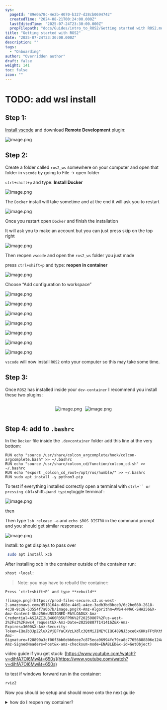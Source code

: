 ```yaml
---
sys:
  pageId: "89e0a78c-4e2b-4070-b327-d28cb0694742"
  createdTime: "2024-08-21T00:24:00.000Z"
  lastEditedTime: "2025-07-24T23:30:00.000Z"
  propFilepath: "docs/Guides/intro_to_ROS2/Getting started with ROS2.md"
title: "Getting started with ROS2"
date: "2025-07-24T23:30:00.000Z"
description: ""
tags:
  - "Onboarding"
author: "Overridden author"
draft: false
weight: 141
toc: false
icon: ""
---
```


# TODO: add wsl install

## Step 1:

[Install vscode](https://code.visualstudio.com/download) and download **Remote Development** plugin:

![image.png](https://prod-files-secure.s3.us-west-2.amazonaws.com/d518164a-d88e-44d1-a4ee-3adb3bd8bce0/efb52993-1881-4a40-b95e-6f020334f022/image.png?X-Amz-Algorithm=AWS4-HMAC-SHA256&X-Amz-Content-Sha256=UNSIGNED-PAYLOAD&X-Amz-Credential=ASIAZI2LB46634D2EV34%2F20250807%2Fus-west-2%2Fs3%2Faws4_request&X-Amz-Date=20250807T141413Z&X-Amz-Expires=3600&X-Amz-Security-Token=IQoJb3JpZ2luX2VjEFYaCXVzLXdlc3QtMiJGMEQCICtOR36AefL50l3tEFZoIby50xMbf0fsIm4e1LQcA6YfAiBY%2FEbgUUdXSzH2UPO9XE9aJza%2BI50KJeMIWAmgNkFxRiqIBAiP%2F%2F%2F%2F%2F%2F%2F%2F%2F%2F8BEAAaDDYzNzQyMzE4MzgwNSIMjCbbvo5k55nxwwAdKtwDDmGeoV8iYoYDee2kdrmHkQCMkq4lc5xbZTD603GET6cpfg8BP8rse9E1N338nH%2B%2FysHEcuHRG3zYflekRz9uq%2BH7J4Md5nrpzbnL6dZ79PMUF7dVXEdkq4IlqQW9U4BrDS3%2Bk4nIesKSx04GKIKki8z5mbIxqkdUTH2e9F%2Bo4LrPleCBUbXzQvGqcRpR9%2BmRVIyReM%2B1tfZPx3czH84iSRmv%2F6PkiIRTCuJ7ZNKwqfVpxXAkRw1r2LFDXTPH2egmlO%2FhWdqTI4oO2dkoEHECyiaPVeb1QBmBSycdvRi2JTrLZTmAZO7nuYAwMlwkVNXhmbMmX8DfO53pcVs9yTa4VesU7wiJ5mJ3jh4S0pDPwyXg%2FlwAEzebKJk3rQeFBeoDOVe4RV7TfUxHEE2ZIM1BbBuNAX1LHrnwy2Sg0QRqaUtj81OwtPUNg1PkiU6aLyQ5YwkWYlHSdM%2FT4GzHwR0O9im0LfHFqwN5IrpAQu23bYJlcQV782wDO9bw9m1WDCxTNV8JlBpw9t1IcWqz%2BCEBB3iZWAGHax33k700XtXsvP2BMl4vV7XH%2BvX6pYYmCrOWCkjnzKkh0AWXuMmd55B4Fw%2Fa5Zwzpl916X2bLQvZLbT8obDYd66jXpbpq0UwhNXSxAY6pgHYXPIitO1SlE656B%2FUUJOfWCbdAeZ9IKU5ogdTHW08h4WxbkY9okKi3aah%2BxScvMyteTVLFyfJGsQzBd7RtOCE48a8Sp9nbs7Hh0ahve3D3KvWIXJ8%2BL0GdchsO5nI6sk%2BqY1tNuGy6fa4ugmBD2Mq3ArFVUZ5HSvwg2230A1EIjkIM%2FCIrEgKY1SL8eJEzzpID4rSxLfgVdsaoc1SJ0ssMYu2t5rS&X-Amz-Signature=146c350b310cfdf3721654a720a76421d51d33eb562727eb7f05666a82c66db8&X-Amz-SignedHeaders=host&x-amz-checksum-mode=ENABLED&x-id=GetObject)

## Step 2:

Create a folder called `ros2_ws` somewhere on your computer and open that folder in `vscode` by going to File → open folder 

`ctrl+shift+p` and type: **Install Docker**

![image.png](https://prod-files-secure.s3.us-west-2.amazonaws.com/d518164a-d88e-44d1-a4ee-3adb3bd8bce0/2269dc0e-1cd5-47ff-bceb-c04ad9b2eab0/image.png?X-Amz-Algorithm=AWS4-HMAC-SHA256&X-Amz-Content-Sha256=UNSIGNED-PAYLOAD&X-Amz-Credential=ASIAZI2LB46634D2EV34%2F20250807%2Fus-west-2%2Fs3%2Faws4_request&X-Amz-Date=20250807T141413Z&X-Amz-Expires=3600&X-Amz-Security-Token=IQoJb3JpZ2luX2VjEFYaCXVzLXdlc3QtMiJGMEQCICtOR36AefL50l3tEFZoIby50xMbf0fsIm4e1LQcA6YfAiBY%2FEbgUUdXSzH2UPO9XE9aJza%2BI50KJeMIWAmgNkFxRiqIBAiP%2F%2F%2F%2F%2F%2F%2F%2F%2F%2F8BEAAaDDYzNzQyMzE4MzgwNSIMjCbbvo5k55nxwwAdKtwDDmGeoV8iYoYDee2kdrmHkQCMkq4lc5xbZTD603GET6cpfg8BP8rse9E1N338nH%2B%2FysHEcuHRG3zYflekRz9uq%2BH7J4Md5nrpzbnL6dZ79PMUF7dVXEdkq4IlqQW9U4BrDS3%2Bk4nIesKSx04GKIKki8z5mbIxqkdUTH2e9F%2Bo4LrPleCBUbXzQvGqcRpR9%2BmRVIyReM%2B1tfZPx3czH84iSRmv%2F6PkiIRTCuJ7ZNKwqfVpxXAkRw1r2LFDXTPH2egmlO%2FhWdqTI4oO2dkoEHECyiaPVeb1QBmBSycdvRi2JTrLZTmAZO7nuYAwMlwkVNXhmbMmX8DfO53pcVs9yTa4VesU7wiJ5mJ3jh4S0pDPwyXg%2FlwAEzebKJk3rQeFBeoDOVe4RV7TfUxHEE2ZIM1BbBuNAX1LHrnwy2Sg0QRqaUtj81OwtPUNg1PkiU6aLyQ5YwkWYlHSdM%2FT4GzHwR0O9im0LfHFqwN5IrpAQu23bYJlcQV782wDO9bw9m1WDCxTNV8JlBpw9t1IcWqz%2BCEBB3iZWAGHax33k700XtXsvP2BMl4vV7XH%2BvX6pYYmCrOWCkjnzKkh0AWXuMmd55B4Fw%2Fa5Zwzpl916X2bLQvZLbT8obDYd66jXpbpq0UwhNXSxAY6pgHYXPIitO1SlE656B%2FUUJOfWCbdAeZ9IKU5ogdTHW08h4WxbkY9okKi3aah%2BxScvMyteTVLFyfJGsQzBd7RtOCE48a8Sp9nbs7Hh0ahve3D3KvWIXJ8%2BL0GdchsO5nI6sk%2BqY1tNuGy6fa4ugmBD2Mq3ArFVUZ5HSvwg2230A1EIjkIM%2FCIrEgKY1SL8eJEzzpID4rSxLfgVdsaoc1SJ0ssMYu2t5rS&X-Amz-Signature=97712d2fded7df9ac0194d9a5731fd7e238a68fa5877cb5b2b2054ff40655193&X-Amz-SignedHeaders=host&x-amz-checksum-mode=ENABLED&x-id=GetObject)

The `Docker` install will take sometime and at the end it will ask you to restart

![image.png](https://prod-files-secure.s3.us-west-2.amazonaws.com/d518164a-d88e-44d1-a4ee-3adb3bd8bce0/ed233f78-be33-4b1f-b89c-9c346c0e961e/image.png?X-Amz-Algorithm=AWS4-HMAC-SHA256&X-Amz-Content-Sha256=UNSIGNED-PAYLOAD&X-Amz-Credential=ASIAZI2LB46634D2EV34%2F20250807%2Fus-west-2%2Fs3%2Faws4_request&X-Amz-Date=20250807T141413Z&X-Amz-Expires=3600&X-Amz-Security-Token=IQoJb3JpZ2luX2VjEFYaCXVzLXdlc3QtMiJGMEQCICtOR36AefL50l3tEFZoIby50xMbf0fsIm4e1LQcA6YfAiBY%2FEbgUUdXSzH2UPO9XE9aJza%2BI50KJeMIWAmgNkFxRiqIBAiP%2F%2F%2F%2F%2F%2F%2F%2F%2F%2F8BEAAaDDYzNzQyMzE4MzgwNSIMjCbbvo5k55nxwwAdKtwDDmGeoV8iYoYDee2kdrmHkQCMkq4lc5xbZTD603GET6cpfg8BP8rse9E1N338nH%2B%2FysHEcuHRG3zYflekRz9uq%2BH7J4Md5nrpzbnL6dZ79PMUF7dVXEdkq4IlqQW9U4BrDS3%2Bk4nIesKSx04GKIKki8z5mbIxqkdUTH2e9F%2Bo4LrPleCBUbXzQvGqcRpR9%2BmRVIyReM%2B1tfZPx3czH84iSRmv%2F6PkiIRTCuJ7ZNKwqfVpxXAkRw1r2LFDXTPH2egmlO%2FhWdqTI4oO2dkoEHECyiaPVeb1QBmBSycdvRi2JTrLZTmAZO7nuYAwMlwkVNXhmbMmX8DfO53pcVs9yTa4VesU7wiJ5mJ3jh4S0pDPwyXg%2FlwAEzebKJk3rQeFBeoDOVe4RV7TfUxHEE2ZIM1BbBuNAX1LHrnwy2Sg0QRqaUtj81OwtPUNg1PkiU6aLyQ5YwkWYlHSdM%2FT4GzHwR0O9im0LfHFqwN5IrpAQu23bYJlcQV782wDO9bw9m1WDCxTNV8JlBpw9t1IcWqz%2BCEBB3iZWAGHax33k700XtXsvP2BMl4vV7XH%2BvX6pYYmCrOWCkjnzKkh0AWXuMmd55B4Fw%2Fa5Zwzpl916X2bLQvZLbT8obDYd66jXpbpq0UwhNXSxAY6pgHYXPIitO1SlE656B%2FUUJOfWCbdAeZ9IKU5ogdTHW08h4WxbkY9okKi3aah%2BxScvMyteTVLFyfJGsQzBd7RtOCE48a8Sp9nbs7Hh0ahve3D3KvWIXJ8%2BL0GdchsO5nI6sk%2BqY1tNuGy6fa4ugmBD2Mq3ArFVUZ5HSvwg2230A1EIjkIM%2FCIrEgKY1SL8eJEzzpID4rSxLfgVdsaoc1SJ0ssMYu2t5rS&X-Amz-Signature=454a2ad832c918fdd6c71038a6a36d577fbe06f4d88635d06d9c67e804a5c0b4&X-Amz-SignedHeaders=host&x-amz-checksum-mode=ENABLED&x-id=GetObject)

Once you restart open `Docker` and finish the installation

It will ask you to make an account but you can just press skip on the top right

![image.png](https://prod-files-secure.s3.us-west-2.amazonaws.com/d518164a-d88e-44d1-a4ee-3adb3bd8bce0/21010ad9-1659-4fd9-9f59-9932a09b2a3d/image.png?X-Amz-Algorithm=AWS4-HMAC-SHA256&X-Amz-Content-Sha256=UNSIGNED-PAYLOAD&X-Amz-Credential=ASIAZI2LB46634D2EV34%2F20250807%2Fus-west-2%2Fs3%2Faws4_request&X-Amz-Date=20250807T141413Z&X-Amz-Expires=3600&X-Amz-Security-Token=IQoJb3JpZ2luX2VjEFYaCXVzLXdlc3QtMiJGMEQCICtOR36AefL50l3tEFZoIby50xMbf0fsIm4e1LQcA6YfAiBY%2FEbgUUdXSzH2UPO9XE9aJza%2BI50KJeMIWAmgNkFxRiqIBAiP%2F%2F%2F%2F%2F%2F%2F%2F%2F%2F8BEAAaDDYzNzQyMzE4MzgwNSIMjCbbvo5k55nxwwAdKtwDDmGeoV8iYoYDee2kdrmHkQCMkq4lc5xbZTD603GET6cpfg8BP8rse9E1N338nH%2B%2FysHEcuHRG3zYflekRz9uq%2BH7J4Md5nrpzbnL6dZ79PMUF7dVXEdkq4IlqQW9U4BrDS3%2Bk4nIesKSx04GKIKki8z5mbIxqkdUTH2e9F%2Bo4LrPleCBUbXzQvGqcRpR9%2BmRVIyReM%2B1tfZPx3czH84iSRmv%2F6PkiIRTCuJ7ZNKwqfVpxXAkRw1r2LFDXTPH2egmlO%2FhWdqTI4oO2dkoEHECyiaPVeb1QBmBSycdvRi2JTrLZTmAZO7nuYAwMlwkVNXhmbMmX8DfO53pcVs9yTa4VesU7wiJ5mJ3jh4S0pDPwyXg%2FlwAEzebKJk3rQeFBeoDOVe4RV7TfUxHEE2ZIM1BbBuNAX1LHrnwy2Sg0QRqaUtj81OwtPUNg1PkiU6aLyQ5YwkWYlHSdM%2FT4GzHwR0O9im0LfHFqwN5IrpAQu23bYJlcQV782wDO9bw9m1WDCxTNV8JlBpw9t1IcWqz%2BCEBB3iZWAGHax33k700XtXsvP2BMl4vV7XH%2BvX6pYYmCrOWCkjnzKkh0AWXuMmd55B4Fw%2Fa5Zwzpl916X2bLQvZLbT8obDYd66jXpbpq0UwhNXSxAY6pgHYXPIitO1SlE656B%2FUUJOfWCbdAeZ9IKU5ogdTHW08h4WxbkY9okKi3aah%2BxScvMyteTVLFyfJGsQzBd7RtOCE48a8Sp9nbs7Hh0ahve3D3KvWIXJ8%2BL0GdchsO5nI6sk%2BqY1tNuGy6fa4ugmBD2Mq3ArFVUZ5HSvwg2230A1EIjkIM%2FCIrEgKY1SL8eJEzzpID4rSxLfgVdsaoc1SJ0ssMYu2t5rS&X-Amz-Signature=137ff96cbee9bc82db9a6f06503dedc6297f4b6e0a3bad1ce46be56eeef8f4c8&X-Amz-SignedHeaders=host&x-amz-checksum-mode=ENABLED&x-id=GetObject)

Then reopen `vscode` and open the `ros2_ws` folder you just made

press `ctrl+shift+p` and type: **reopen in container**

![image.png](https://prod-files-secure.s3.us-west-2.amazonaws.com/d518164a-d88e-44d1-a4ee-3adb3bd8bce0/4e93b8c2-41ad-488c-8095-c74205196118/image.png?X-Amz-Algorithm=AWS4-HMAC-SHA256&X-Amz-Content-Sha256=UNSIGNED-PAYLOAD&X-Amz-Credential=ASIAZI2LB46634D2EV34%2F20250807%2Fus-west-2%2Fs3%2Faws4_request&X-Amz-Date=20250807T141413Z&X-Amz-Expires=3600&X-Amz-Security-Token=IQoJb3JpZ2luX2VjEFYaCXVzLXdlc3QtMiJGMEQCICtOR36AefL50l3tEFZoIby50xMbf0fsIm4e1LQcA6YfAiBY%2FEbgUUdXSzH2UPO9XE9aJza%2BI50KJeMIWAmgNkFxRiqIBAiP%2F%2F%2F%2F%2F%2F%2F%2F%2F%2F8BEAAaDDYzNzQyMzE4MzgwNSIMjCbbvo5k55nxwwAdKtwDDmGeoV8iYoYDee2kdrmHkQCMkq4lc5xbZTD603GET6cpfg8BP8rse9E1N338nH%2B%2FysHEcuHRG3zYflekRz9uq%2BH7J4Md5nrpzbnL6dZ79PMUF7dVXEdkq4IlqQW9U4BrDS3%2Bk4nIesKSx04GKIKki8z5mbIxqkdUTH2e9F%2Bo4LrPleCBUbXzQvGqcRpR9%2BmRVIyReM%2B1tfZPx3czH84iSRmv%2F6PkiIRTCuJ7ZNKwqfVpxXAkRw1r2LFDXTPH2egmlO%2FhWdqTI4oO2dkoEHECyiaPVeb1QBmBSycdvRi2JTrLZTmAZO7nuYAwMlwkVNXhmbMmX8DfO53pcVs9yTa4VesU7wiJ5mJ3jh4S0pDPwyXg%2FlwAEzebKJk3rQeFBeoDOVe4RV7TfUxHEE2ZIM1BbBuNAX1LHrnwy2Sg0QRqaUtj81OwtPUNg1PkiU6aLyQ5YwkWYlHSdM%2FT4GzHwR0O9im0LfHFqwN5IrpAQu23bYJlcQV782wDO9bw9m1WDCxTNV8JlBpw9t1IcWqz%2BCEBB3iZWAGHax33k700XtXsvP2BMl4vV7XH%2BvX6pYYmCrOWCkjnzKkh0AWXuMmd55B4Fw%2Fa5Zwzpl916X2bLQvZLbT8obDYd66jXpbpq0UwhNXSxAY6pgHYXPIitO1SlE656B%2FUUJOfWCbdAeZ9IKU5ogdTHW08h4WxbkY9okKi3aah%2BxScvMyteTVLFyfJGsQzBd7RtOCE48a8Sp9nbs7Hh0ahve3D3KvWIXJ8%2BL0GdchsO5nI6sk%2BqY1tNuGy6fa4ugmBD2Mq3ArFVUZ5HSvwg2230A1EIjkIM%2FCIrEgKY1SL8eJEzzpID4rSxLfgVdsaoc1SJ0ssMYu2t5rS&X-Amz-Signature=5d78fae947a25f4991e13d33cc4e990ff43aaae3e172698ad8deab04bcdcc6d9&X-Amz-SignedHeaders=host&x-amz-checksum-mode=ENABLED&x-id=GetObject)

Choose “Add configuration to workspace”

![image.png](https://prod-files-secure.s3.us-west-2.amazonaws.com/d518164a-d88e-44d1-a4ee-3adb3bd8bce0/9560b282-5060-4989-ba37-97e7b2c22476/image.png?X-Amz-Algorithm=AWS4-HMAC-SHA256&X-Amz-Content-Sha256=UNSIGNED-PAYLOAD&X-Amz-Credential=ASIAZI2LB46634D2EV34%2F20250807%2Fus-west-2%2Fs3%2Faws4_request&X-Amz-Date=20250807T141413Z&X-Amz-Expires=3600&X-Amz-Security-Token=IQoJb3JpZ2luX2VjEFYaCXVzLXdlc3QtMiJGMEQCICtOR36AefL50l3tEFZoIby50xMbf0fsIm4e1LQcA6YfAiBY%2FEbgUUdXSzH2UPO9XE9aJza%2BI50KJeMIWAmgNkFxRiqIBAiP%2F%2F%2F%2F%2F%2F%2F%2F%2F%2F8BEAAaDDYzNzQyMzE4MzgwNSIMjCbbvo5k55nxwwAdKtwDDmGeoV8iYoYDee2kdrmHkQCMkq4lc5xbZTD603GET6cpfg8BP8rse9E1N338nH%2B%2FysHEcuHRG3zYflekRz9uq%2BH7J4Md5nrpzbnL6dZ79PMUF7dVXEdkq4IlqQW9U4BrDS3%2Bk4nIesKSx04GKIKki8z5mbIxqkdUTH2e9F%2Bo4LrPleCBUbXzQvGqcRpR9%2BmRVIyReM%2B1tfZPx3czH84iSRmv%2F6PkiIRTCuJ7ZNKwqfVpxXAkRw1r2LFDXTPH2egmlO%2FhWdqTI4oO2dkoEHECyiaPVeb1QBmBSycdvRi2JTrLZTmAZO7nuYAwMlwkVNXhmbMmX8DfO53pcVs9yTa4VesU7wiJ5mJ3jh4S0pDPwyXg%2FlwAEzebKJk3rQeFBeoDOVe4RV7TfUxHEE2ZIM1BbBuNAX1LHrnwy2Sg0QRqaUtj81OwtPUNg1PkiU6aLyQ5YwkWYlHSdM%2FT4GzHwR0O9im0LfHFqwN5IrpAQu23bYJlcQV782wDO9bw9m1WDCxTNV8JlBpw9t1IcWqz%2BCEBB3iZWAGHax33k700XtXsvP2BMl4vV7XH%2BvX6pYYmCrOWCkjnzKkh0AWXuMmd55B4Fw%2Fa5Zwzpl916X2bLQvZLbT8obDYd66jXpbpq0UwhNXSxAY6pgHYXPIitO1SlE656B%2FUUJOfWCbdAeZ9IKU5ogdTHW08h4WxbkY9okKi3aah%2BxScvMyteTVLFyfJGsQzBd7RtOCE48a8Sp9nbs7Hh0ahve3D3KvWIXJ8%2BL0GdchsO5nI6sk%2BqY1tNuGy6fa4ugmBD2Mq3ArFVUZ5HSvwg2230A1EIjkIM%2FCIrEgKY1SL8eJEzzpID4rSxLfgVdsaoc1SJ0ssMYu2t5rS&X-Amz-Signature=119f570db5e911a897179b046b13a0d27fb564d001f2c817ef4165e8b605fb29&X-Amz-SignedHeaders=host&x-amz-checksum-mode=ENABLED&x-id=GetObject)

![image.png](https://prod-files-secure.s3.us-west-2.amazonaws.com/d518164a-d88e-44d1-a4ee-3adb3bd8bce0/2ee63f81-886b-48e8-a553-dc6e5eac99e4/image.png?X-Amz-Algorithm=AWS4-HMAC-SHA256&X-Amz-Content-Sha256=UNSIGNED-PAYLOAD&X-Amz-Credential=ASIAZI2LB46634D2EV34%2F20250807%2Fus-west-2%2Fs3%2Faws4_request&X-Amz-Date=20250807T141413Z&X-Amz-Expires=3600&X-Amz-Security-Token=IQoJb3JpZ2luX2VjEFYaCXVzLXdlc3QtMiJGMEQCICtOR36AefL50l3tEFZoIby50xMbf0fsIm4e1LQcA6YfAiBY%2FEbgUUdXSzH2UPO9XE9aJza%2BI50KJeMIWAmgNkFxRiqIBAiP%2F%2F%2F%2F%2F%2F%2F%2F%2F%2F8BEAAaDDYzNzQyMzE4MzgwNSIMjCbbvo5k55nxwwAdKtwDDmGeoV8iYoYDee2kdrmHkQCMkq4lc5xbZTD603GET6cpfg8BP8rse9E1N338nH%2B%2FysHEcuHRG3zYflekRz9uq%2BH7J4Md5nrpzbnL6dZ79PMUF7dVXEdkq4IlqQW9U4BrDS3%2Bk4nIesKSx04GKIKki8z5mbIxqkdUTH2e9F%2Bo4LrPleCBUbXzQvGqcRpR9%2BmRVIyReM%2B1tfZPx3czH84iSRmv%2F6PkiIRTCuJ7ZNKwqfVpxXAkRw1r2LFDXTPH2egmlO%2FhWdqTI4oO2dkoEHECyiaPVeb1QBmBSycdvRi2JTrLZTmAZO7nuYAwMlwkVNXhmbMmX8DfO53pcVs9yTa4VesU7wiJ5mJ3jh4S0pDPwyXg%2FlwAEzebKJk3rQeFBeoDOVe4RV7TfUxHEE2ZIM1BbBuNAX1LHrnwy2Sg0QRqaUtj81OwtPUNg1PkiU6aLyQ5YwkWYlHSdM%2FT4GzHwR0O9im0LfHFqwN5IrpAQu23bYJlcQV782wDO9bw9m1WDCxTNV8JlBpw9t1IcWqz%2BCEBB3iZWAGHax33k700XtXsvP2BMl4vV7XH%2BvX6pYYmCrOWCkjnzKkh0AWXuMmd55B4Fw%2Fa5Zwzpl916X2bLQvZLbT8obDYd66jXpbpq0UwhNXSxAY6pgHYXPIitO1SlE656B%2FUUJOfWCbdAeZ9IKU5ogdTHW08h4WxbkY9okKi3aah%2BxScvMyteTVLFyfJGsQzBd7RtOCE48a8Sp9nbs7Hh0ahve3D3KvWIXJ8%2BL0GdchsO5nI6sk%2BqY1tNuGy6fa4ugmBD2Mq3ArFVUZ5HSvwg2230A1EIjkIM%2FCIrEgKY1SL8eJEzzpID4rSxLfgVdsaoc1SJ0ssMYu2t5rS&X-Amz-Signature=7307943fb8c6a773682210492a3f96ce7605ea5a2c6e253112079a3e406783d2&X-Amz-SignedHeaders=host&x-amz-checksum-mode=ENABLED&x-id=GetObject)

![image.png](https://prod-files-secure.s3.us-west-2.amazonaws.com/d518164a-d88e-44d1-a4ee-3adb3bd8bce0/e0fd626c-c8b6-4b2c-95d1-fa4c26514504/image.png?X-Amz-Algorithm=AWS4-HMAC-SHA256&X-Amz-Content-Sha256=UNSIGNED-PAYLOAD&X-Amz-Credential=ASIAZI2LB46634D2EV34%2F20250807%2Fus-west-2%2Fs3%2Faws4_request&X-Amz-Date=20250807T141413Z&X-Amz-Expires=3600&X-Amz-Security-Token=IQoJb3JpZ2luX2VjEFYaCXVzLXdlc3QtMiJGMEQCICtOR36AefL50l3tEFZoIby50xMbf0fsIm4e1LQcA6YfAiBY%2FEbgUUdXSzH2UPO9XE9aJza%2BI50KJeMIWAmgNkFxRiqIBAiP%2F%2F%2F%2F%2F%2F%2F%2F%2F%2F8BEAAaDDYzNzQyMzE4MzgwNSIMjCbbvo5k55nxwwAdKtwDDmGeoV8iYoYDee2kdrmHkQCMkq4lc5xbZTD603GET6cpfg8BP8rse9E1N338nH%2B%2FysHEcuHRG3zYflekRz9uq%2BH7J4Md5nrpzbnL6dZ79PMUF7dVXEdkq4IlqQW9U4BrDS3%2Bk4nIesKSx04GKIKki8z5mbIxqkdUTH2e9F%2Bo4LrPleCBUbXzQvGqcRpR9%2BmRVIyReM%2B1tfZPx3czH84iSRmv%2F6PkiIRTCuJ7ZNKwqfVpxXAkRw1r2LFDXTPH2egmlO%2FhWdqTI4oO2dkoEHECyiaPVeb1QBmBSycdvRi2JTrLZTmAZO7nuYAwMlwkVNXhmbMmX8DfO53pcVs9yTa4VesU7wiJ5mJ3jh4S0pDPwyXg%2FlwAEzebKJk3rQeFBeoDOVe4RV7TfUxHEE2ZIM1BbBuNAX1LHrnwy2Sg0QRqaUtj81OwtPUNg1PkiU6aLyQ5YwkWYlHSdM%2FT4GzHwR0O9im0LfHFqwN5IrpAQu23bYJlcQV782wDO9bw9m1WDCxTNV8JlBpw9t1IcWqz%2BCEBB3iZWAGHax33k700XtXsvP2BMl4vV7XH%2BvX6pYYmCrOWCkjnzKkh0AWXuMmd55B4Fw%2Fa5Zwzpl916X2bLQvZLbT8obDYd66jXpbpq0UwhNXSxAY6pgHYXPIitO1SlE656B%2FUUJOfWCbdAeZ9IKU5ogdTHW08h4WxbkY9okKi3aah%2BxScvMyteTVLFyfJGsQzBd7RtOCE48a8Sp9nbs7Hh0ahve3D3KvWIXJ8%2BL0GdchsO5nI6sk%2BqY1tNuGy6fa4ugmBD2Mq3ArFVUZ5HSvwg2230A1EIjkIM%2FCIrEgKY1SL8eJEzzpID4rSxLfgVdsaoc1SJ0ssMYu2t5rS&X-Amz-Signature=f44c5c68fd14c23a4fdd12db478a869014aa90835d8f62e24ccad63f4269b3f3&X-Amz-SignedHeaders=host&x-amz-checksum-mode=ENABLED&x-id=GetObject)

![image.png](https://prod-files-secure.s3.us-west-2.amazonaws.com/d518164a-d88e-44d1-a4ee-3adb3bd8bce0/a2e13f50-d2ab-4719-a4c2-7ced634bfc9d/image.png?X-Amz-Algorithm=AWS4-HMAC-SHA256&X-Amz-Content-Sha256=UNSIGNED-PAYLOAD&X-Amz-Credential=ASIAZI2LB46634D2EV34%2F20250807%2Fus-west-2%2Fs3%2Faws4_request&X-Amz-Date=20250807T141413Z&X-Amz-Expires=3600&X-Amz-Security-Token=IQoJb3JpZ2luX2VjEFYaCXVzLXdlc3QtMiJGMEQCICtOR36AefL50l3tEFZoIby50xMbf0fsIm4e1LQcA6YfAiBY%2FEbgUUdXSzH2UPO9XE9aJza%2BI50KJeMIWAmgNkFxRiqIBAiP%2F%2F%2F%2F%2F%2F%2F%2F%2F%2F8BEAAaDDYzNzQyMzE4MzgwNSIMjCbbvo5k55nxwwAdKtwDDmGeoV8iYoYDee2kdrmHkQCMkq4lc5xbZTD603GET6cpfg8BP8rse9E1N338nH%2B%2FysHEcuHRG3zYflekRz9uq%2BH7J4Md5nrpzbnL6dZ79PMUF7dVXEdkq4IlqQW9U4BrDS3%2Bk4nIesKSx04GKIKki8z5mbIxqkdUTH2e9F%2Bo4LrPleCBUbXzQvGqcRpR9%2BmRVIyReM%2B1tfZPx3czH84iSRmv%2F6PkiIRTCuJ7ZNKwqfVpxXAkRw1r2LFDXTPH2egmlO%2FhWdqTI4oO2dkoEHECyiaPVeb1QBmBSycdvRi2JTrLZTmAZO7nuYAwMlwkVNXhmbMmX8DfO53pcVs9yTa4VesU7wiJ5mJ3jh4S0pDPwyXg%2FlwAEzebKJk3rQeFBeoDOVe4RV7TfUxHEE2ZIM1BbBuNAX1LHrnwy2Sg0QRqaUtj81OwtPUNg1PkiU6aLyQ5YwkWYlHSdM%2FT4GzHwR0O9im0LfHFqwN5IrpAQu23bYJlcQV782wDO9bw9m1WDCxTNV8JlBpw9t1IcWqz%2BCEBB3iZWAGHax33k700XtXsvP2BMl4vV7XH%2BvX6pYYmCrOWCkjnzKkh0AWXuMmd55B4Fw%2Fa5Zwzpl916X2bLQvZLbT8obDYd66jXpbpq0UwhNXSxAY6pgHYXPIitO1SlE656B%2FUUJOfWCbdAeZ9IKU5ogdTHW08h4WxbkY9okKi3aah%2BxScvMyteTVLFyfJGsQzBd7RtOCE48a8Sp9nbs7Hh0ahve3D3KvWIXJ8%2BL0GdchsO5nI6sk%2BqY1tNuGy6fa4ugmBD2Mq3ArFVUZ5HSvwg2230A1EIjkIM%2FCIrEgKY1SL8eJEzzpID4rSxLfgVdsaoc1SJ0ssMYu2t5rS&X-Amz-Signature=e5df51b66f850adfca7026b466825002ae0eb3d16063a3744ede502dcab447d1&X-Amz-SignedHeaders=host&x-amz-checksum-mode=ENABLED&x-id=GetObject)

![image.png](https://prod-files-secure.s3.us-west-2.amazonaws.com/d518164a-d88e-44d1-a4ee-3adb3bd8bce0/6cc478ad-aaba-4bf7-9fcc-403277ab896c/image.png?X-Amz-Algorithm=AWS4-HMAC-SHA256&X-Amz-Content-Sha256=UNSIGNED-PAYLOAD&X-Amz-Credential=ASIAZI2LB46634D2EV34%2F20250807%2Fus-west-2%2Fs3%2Faws4_request&X-Amz-Date=20250807T141413Z&X-Amz-Expires=3600&X-Amz-Security-Token=IQoJb3JpZ2luX2VjEFYaCXVzLXdlc3QtMiJGMEQCICtOR36AefL50l3tEFZoIby50xMbf0fsIm4e1LQcA6YfAiBY%2FEbgUUdXSzH2UPO9XE9aJza%2BI50KJeMIWAmgNkFxRiqIBAiP%2F%2F%2F%2F%2F%2F%2F%2F%2F%2F8BEAAaDDYzNzQyMzE4MzgwNSIMjCbbvo5k55nxwwAdKtwDDmGeoV8iYoYDee2kdrmHkQCMkq4lc5xbZTD603GET6cpfg8BP8rse9E1N338nH%2B%2FysHEcuHRG3zYflekRz9uq%2BH7J4Md5nrpzbnL6dZ79PMUF7dVXEdkq4IlqQW9U4BrDS3%2Bk4nIesKSx04GKIKki8z5mbIxqkdUTH2e9F%2Bo4LrPleCBUbXzQvGqcRpR9%2BmRVIyReM%2B1tfZPx3czH84iSRmv%2F6PkiIRTCuJ7ZNKwqfVpxXAkRw1r2LFDXTPH2egmlO%2FhWdqTI4oO2dkoEHECyiaPVeb1QBmBSycdvRi2JTrLZTmAZO7nuYAwMlwkVNXhmbMmX8DfO53pcVs9yTa4VesU7wiJ5mJ3jh4S0pDPwyXg%2FlwAEzebKJk3rQeFBeoDOVe4RV7TfUxHEE2ZIM1BbBuNAX1LHrnwy2Sg0QRqaUtj81OwtPUNg1PkiU6aLyQ5YwkWYlHSdM%2FT4GzHwR0O9im0LfHFqwN5IrpAQu23bYJlcQV782wDO9bw9m1WDCxTNV8JlBpw9t1IcWqz%2BCEBB3iZWAGHax33k700XtXsvP2BMl4vV7XH%2BvX6pYYmCrOWCkjnzKkh0AWXuMmd55B4Fw%2Fa5Zwzpl916X2bLQvZLbT8obDYd66jXpbpq0UwhNXSxAY6pgHYXPIitO1SlE656B%2FUUJOfWCbdAeZ9IKU5ogdTHW08h4WxbkY9okKi3aah%2BxScvMyteTVLFyfJGsQzBd7RtOCE48a8Sp9nbs7Hh0ahve3D3KvWIXJ8%2BL0GdchsO5nI6sk%2BqY1tNuGy6fa4ugmBD2Mq3ArFVUZ5HSvwg2230A1EIjkIM%2FCIrEgKY1SL8eJEzzpID4rSxLfgVdsaoc1SJ0ssMYu2t5rS&X-Amz-Signature=cdd0de04d74884e2aaec2f3e8410ed94433991222d96cb475fedb66e3e2aee4e&X-Amz-SignedHeaders=host&x-amz-checksum-mode=ENABLED&x-id=GetObject)

![image.png](https://prod-files-secure.s3.us-west-2.amazonaws.com/d518164a-d88e-44d1-a4ee-3adb3bd8bce0/53255b28-f75e-430f-b9e3-c0ac8577e42b/image.png?X-Amz-Algorithm=AWS4-HMAC-SHA256&X-Amz-Content-Sha256=UNSIGNED-PAYLOAD&X-Amz-Credential=ASIAZI2LB46634D2EV34%2F20250807%2Fus-west-2%2Fs3%2Faws4_request&X-Amz-Date=20250807T141413Z&X-Amz-Expires=3600&X-Amz-Security-Token=IQoJb3JpZ2luX2VjEFYaCXVzLXdlc3QtMiJGMEQCICtOR36AefL50l3tEFZoIby50xMbf0fsIm4e1LQcA6YfAiBY%2FEbgUUdXSzH2UPO9XE9aJza%2BI50KJeMIWAmgNkFxRiqIBAiP%2F%2F%2F%2F%2F%2F%2F%2F%2F%2F8BEAAaDDYzNzQyMzE4MzgwNSIMjCbbvo5k55nxwwAdKtwDDmGeoV8iYoYDee2kdrmHkQCMkq4lc5xbZTD603GET6cpfg8BP8rse9E1N338nH%2B%2FysHEcuHRG3zYflekRz9uq%2BH7J4Md5nrpzbnL6dZ79PMUF7dVXEdkq4IlqQW9U4BrDS3%2Bk4nIesKSx04GKIKki8z5mbIxqkdUTH2e9F%2Bo4LrPleCBUbXzQvGqcRpR9%2BmRVIyReM%2B1tfZPx3czH84iSRmv%2F6PkiIRTCuJ7ZNKwqfVpxXAkRw1r2LFDXTPH2egmlO%2FhWdqTI4oO2dkoEHECyiaPVeb1QBmBSycdvRi2JTrLZTmAZO7nuYAwMlwkVNXhmbMmX8DfO53pcVs9yTa4VesU7wiJ5mJ3jh4S0pDPwyXg%2FlwAEzebKJk3rQeFBeoDOVe4RV7TfUxHEE2ZIM1BbBuNAX1LHrnwy2Sg0QRqaUtj81OwtPUNg1PkiU6aLyQ5YwkWYlHSdM%2FT4GzHwR0O9im0LfHFqwN5IrpAQu23bYJlcQV782wDO9bw9m1WDCxTNV8JlBpw9t1IcWqz%2BCEBB3iZWAGHax33k700XtXsvP2BMl4vV7XH%2BvX6pYYmCrOWCkjnzKkh0AWXuMmd55B4Fw%2Fa5Zwzpl916X2bLQvZLbT8obDYd66jXpbpq0UwhNXSxAY6pgHYXPIitO1SlE656B%2FUUJOfWCbdAeZ9IKU5ogdTHW08h4WxbkY9okKi3aah%2BxScvMyteTVLFyfJGsQzBd7RtOCE48a8Sp9nbs7Hh0ahve3D3KvWIXJ8%2BL0GdchsO5nI6sk%2BqY1tNuGy6fa4ugmBD2Mq3ArFVUZ5HSvwg2230A1EIjkIM%2FCIrEgKY1SL8eJEzzpID4rSxLfgVdsaoc1SJ0ssMYu2t5rS&X-Amz-Signature=f7e10adcb935405c26acb0bd76d34dbb2fbb640ac7295621c55e3137c55e80be&X-Amz-SignedHeaders=host&x-amz-checksum-mode=ENABLED&x-id=GetObject)

![image.png](https://prod-files-secure.s3.us-west-2.amazonaws.com/d518164a-d88e-44d1-a4ee-3adb3bd8bce0/7c562767-5af9-4ffb-97d1-327bcdf4ee00/image.png?X-Amz-Algorithm=AWS4-HMAC-SHA256&X-Amz-Content-Sha256=UNSIGNED-PAYLOAD&X-Amz-Credential=ASIAZI2LB46634D2EV34%2F20250807%2Fus-west-2%2Fs3%2Faws4_request&X-Amz-Date=20250807T141413Z&X-Amz-Expires=3600&X-Amz-Security-Token=IQoJb3JpZ2luX2VjEFYaCXVzLXdlc3QtMiJGMEQCICtOR36AefL50l3tEFZoIby50xMbf0fsIm4e1LQcA6YfAiBY%2FEbgUUdXSzH2UPO9XE9aJza%2BI50KJeMIWAmgNkFxRiqIBAiP%2F%2F%2F%2F%2F%2F%2F%2F%2F%2F8BEAAaDDYzNzQyMzE4MzgwNSIMjCbbvo5k55nxwwAdKtwDDmGeoV8iYoYDee2kdrmHkQCMkq4lc5xbZTD603GET6cpfg8BP8rse9E1N338nH%2B%2FysHEcuHRG3zYflekRz9uq%2BH7J4Md5nrpzbnL6dZ79PMUF7dVXEdkq4IlqQW9U4BrDS3%2Bk4nIesKSx04GKIKki8z5mbIxqkdUTH2e9F%2Bo4LrPleCBUbXzQvGqcRpR9%2BmRVIyReM%2B1tfZPx3czH84iSRmv%2F6PkiIRTCuJ7ZNKwqfVpxXAkRw1r2LFDXTPH2egmlO%2FhWdqTI4oO2dkoEHECyiaPVeb1QBmBSycdvRi2JTrLZTmAZO7nuYAwMlwkVNXhmbMmX8DfO53pcVs9yTa4VesU7wiJ5mJ3jh4S0pDPwyXg%2FlwAEzebKJk3rQeFBeoDOVe4RV7TfUxHEE2ZIM1BbBuNAX1LHrnwy2Sg0QRqaUtj81OwtPUNg1PkiU6aLyQ5YwkWYlHSdM%2FT4GzHwR0O9im0LfHFqwN5IrpAQu23bYJlcQV782wDO9bw9m1WDCxTNV8JlBpw9t1IcWqz%2BCEBB3iZWAGHax33k700XtXsvP2BMl4vV7XH%2BvX6pYYmCrOWCkjnzKkh0AWXuMmd55B4Fw%2Fa5Zwzpl916X2bLQvZLbT8obDYd66jXpbpq0UwhNXSxAY6pgHYXPIitO1SlE656B%2FUUJOfWCbdAeZ9IKU5ogdTHW08h4WxbkY9okKi3aah%2BxScvMyteTVLFyfJGsQzBd7RtOCE48a8Sp9nbs7Hh0ahve3D3KvWIXJ8%2BL0GdchsO5nI6sk%2BqY1tNuGy6fa4ugmBD2Mq3ArFVUZ5HSvwg2230A1EIjkIM%2FCIrEgKY1SL8eJEzzpID4rSxLfgVdsaoc1SJ0ssMYu2t5rS&X-Amz-Signature=e7c900419c8d1860ce92bbcb8073858bea85929c72a399f1fdd500b530624a31&X-Amz-SignedHeaders=host&x-amz-checksum-mode=ENABLED&x-id=GetObject)

`vscode` will now install `ROS2` onto your computer so this may take some time.

## Step 3:

Once `ROS2` has installed inside your `dev-container` I recommend you install these two plugins:

<div style="display: flex;flex-direction: row; column-gap:10px; max-width: 630px;justify-content: center;">
<div>

![image.png](https://prod-files-secure.s3.us-west-2.amazonaws.com/d518164a-d88e-44d1-a4ee-3adb3bd8bce0/3fc3d550-5a54-4ba1-ba6b-faa01cdb7369/image.png?X-Amz-Algorithm=AWS4-HMAC-SHA256&X-Amz-Content-Sha256=UNSIGNED-PAYLOAD&X-Amz-Credential=ASIAZI2LB4663X4QJJFC%2F20250807%2Fus-west-2%2Fs3%2Faws4_request&X-Amz-Date=20250807T141415Z&X-Amz-Expires=3600&X-Amz-Security-Token=IQoJb3JpZ2luX2VjEFYaCXVzLXdlc3QtMiJIMEYCIQDUju%2B6I5tnBoeGmY9DK1%2BlNvCkrV7I1UNwUu0jiCRIJwIhAJTtS42HRtH%2BtUZRMP4iInBpBWCrBZ1ehw5oNkS3gH8NKogECI%2F%2F%2F%2F%2F%2F%2F%2F%2F%2F%2FwEQABoMNjM3NDIzMTgzODA1IgwCP2DOqHxg%2Bd0h3YEq3APbgXLVjhAbmcKstpjIeOYrXGokpvCjvWUlBSzYRfJWTjZaEG3GGwrWPlddJA9iVWlNkMfauX%2FT8TkhfGmuUVAlhdiuDUwPwJxB782Ys1gRgunJ8XGniSQiRxdCzvc2Y1%2ByYjj4wzWruax2K6bhE097GhforQJO3QbYoOa%2FZ5TEjD2gw1z9qXA0ym3P5nAlhhahpEo3Q4oa6T%2FWf1%2Bc1PS41Ce%2BlnfDOUECpfVI2MdOluBz3d7yI6X0UQ2DCu9KNrVe91wgnAyDI0Wo7mn%2B5byNB9VUmasTKhPAPQqcyS1O3WVifFsi2i5hMxYFQZejPS7cNzmYyr8RNeF6drdXAPQIB9M3EHAlmgEloQdJc1ebcol1NIvH1e6bntZcRblR2k0vI0Y7yBx8yZeZlgDvNpTpvV8jehCHFq8mMDwXruJnFVltWB4gnjKukhh0e5HqvtonXHOh8e1c%2BpAm76Lu3Gpncb3njF8Zx0kjDoPtOYlhFfaPU7%2BsbspNhzpj3XjeSkBJpmiuPc20dVrlo37XlmPj6m4bvftQ5Ik4TV%2FKw%2BydNWy5dpW0MbtfApn6RTk%2FfqKcAfvmYCJ5UvdZoKITFownGKCZvvNzHVbRyTXlcljZsav%2FzIL%2BXr5d2FEUUjCn1dLEBjqkAS13DXpyMjPEVoj5sF1VF4%2FgikhIwE9IB96Jnf9pEHyyd7B%2FUr7z9pL5bsVTsahYwS92Apbt6cgEAhnCrCK%2FKA0Ti0m4rgLF4GiUmRR2FH6osJjh5fjzO49vFJ%2FSUx2XEAclf2fxDYcThU3Z7ia3LMablDeBglc6siBP7Un%2FY%2B90AzQ8m9xBPP1owr6SocrnMxJF9GStCgpMGXgPq4LHo5YR7F8t&X-Amz-Signature=7ea4b852144104c3f180470d9d0ff8e026f7a85100ee757a575a54a3437c8fca&X-Amz-SignedHeaders=host&x-amz-checksum-mode=ENABLED&x-id=GetObject)

</div>
<div>

![image.png](https://prod-files-secure.s3.us-west-2.amazonaws.com/d518164a-d88e-44d1-a4ee-3adb3bd8bce0/d994cc66-13c2-4093-a5a3-f84cf4601a82/image.png?X-Amz-Algorithm=AWS4-HMAC-SHA256&X-Amz-Content-Sha256=UNSIGNED-PAYLOAD&X-Amz-Credential=ASIAZI2LB4666FVYNOS4%2F20250807%2Fus-west-2%2Fs3%2Faws4_request&X-Amz-Date=20250807T141416Z&X-Amz-Expires=3600&X-Amz-Security-Token=IQoJb3JpZ2luX2VjEFYaCXVzLXdlc3QtMiJHMEUCIEBXqCTuj5%2BkHwH3tKicMkz9MF%2BDqJznkzP%2Fd20MGWy8AiEAtQrLhMjURGzdPTfWCdFyOwJaPsu5k3F6%2F08wVPO%2FnSIqiAQIj%2F%2F%2F%2F%2F%2F%2F%2F%2F%2F%2FARAAGgw2Mzc0MjMxODM4MDUiDP4B63SZI1RzlCh39SrcAyZQK0%2FApy6JJk1rn1gw1x7oIFDwqQHDGahBLWoz43AqVQkWd8vPhkmSgewn19V7I8AYBmJXZj7SFVjkFwMlqYeJq0TNjzkdrrqLrst2Bw5HXIh%2BBl3RSTWuWcDGLAZHoW4363ndwzk%2FCAdh5x4NIHDk9X6hpsJMAR70ZnjFeVRIJeJkG2w0WPDWemg%2FLlUiBfByVCbuAY9%2Bmyh3sdMqNZJE5VJ%2FeWbdBvQ6a3vUPabWi9RgazsmUcM2YMzI%2Bx0ZvTKkfcixsUsNOVAfsd7CGDeiGpz0rh8QrZ2m01%2FVLBaZXPfO1b7MB7Rai%2FiOHXk49n5%2Bke5MKsqr8kPpSQhFvhDBLPua3chueXZ0BZQIgDSaCf1nVMJyPG2bYyorRbDKmAEnQ3R%2BvQAuercH7Yy8L9w%2BH%2BhyPGUvlnUEBSvl1WcyMwlVTaeGHB90%2BGeHns5YUVIkWKloqlXGNEoOYRsL7hHiAoMl4C4Scpycj0naC5ayNWPcjgyNrGQYU5KJMPx3lqi1LGT%2BlZxJKRixyG9CsYNrVtSm8tzPdzgtGXo0M4PVkbdqJRa0sjp80Gf5uWeewYt95Es6hisOAuZK68DsMr5QGLbuhUW7Eq1If%2Br5GlTCr4qYxHvzONeAkkmwMIzU0sQGOqUBaO7xspGhFCtRyZKgV2T6gHp3U7VEhvUghHoNZ27hynzf6p6qqsDxrTu0AgTEouOqxM3sCmSyOVIIfNBHXXpCdpll9arqY8AAzblzUIRG2ruBl3SA6niifYIyG7GU4RXhObIVs%2FL3C62da4fiDfj%2FA4Kyij9MVSuxh%2BaRHi0yi6Lx%2FNHW0vLW12agR8vxslZYtTyt5oov%2BarK4aps1TR%2FRc%2BQ9I%2B6&X-Amz-Signature=5d79db1572b7d7acacdc8b7fd5c9e4caf2198432a2fefb9a3bccd8ba671f3e8b&X-Amz-SignedHeaders=host&x-amz-checksum-mode=ENABLED&x-id=GetObject)

</div>
</div>

## Step 4: add to `.bashrc`

In the `Docker` file inside the `.devcontainer` folder add this line at the very bottom: 

```docker
RUN echo "source /usr/share/colcon_argcomplete/hook/colcon-argcomplete.bash" >> ~/.bashrc
RUN echo "source /usr/share/colcon_cd/function/colcon_cd.sh" >> ~/.bashrc
RUN echo "export _colcon_cd_root=/opt/ros/humble/" >> ~/.bashrc
RUN sudo apt install -y python3-pip 
```

To test if everything installed correctly open a terminal with `ctrl+`` or pressing `ctrl+shift+p` and typing `toggle terminal`:

![image.png](https://prod-files-secure.s3.us-west-2.amazonaws.com/d518164a-d88e-44d1-a4ee-3adb3bd8bce0/6a4943d8-b04e-4c02-9a58-775f3384d1a5/image.png?X-Amz-Algorithm=AWS4-HMAC-SHA256&X-Amz-Content-Sha256=UNSIGNED-PAYLOAD&X-Amz-Credential=ASIAZI2LB46634D2EV34%2F20250807%2Fus-west-2%2Fs3%2Faws4_request&X-Amz-Date=20250807T141413Z&X-Amz-Expires=3600&X-Amz-Security-Token=IQoJb3JpZ2luX2VjEFYaCXVzLXdlc3QtMiJGMEQCICtOR36AefL50l3tEFZoIby50xMbf0fsIm4e1LQcA6YfAiBY%2FEbgUUdXSzH2UPO9XE9aJza%2BI50KJeMIWAmgNkFxRiqIBAiP%2F%2F%2F%2F%2F%2F%2F%2F%2F%2F8BEAAaDDYzNzQyMzE4MzgwNSIMjCbbvo5k55nxwwAdKtwDDmGeoV8iYoYDee2kdrmHkQCMkq4lc5xbZTD603GET6cpfg8BP8rse9E1N338nH%2B%2FysHEcuHRG3zYflekRz9uq%2BH7J4Md5nrpzbnL6dZ79PMUF7dVXEdkq4IlqQW9U4BrDS3%2Bk4nIesKSx04GKIKki8z5mbIxqkdUTH2e9F%2Bo4LrPleCBUbXzQvGqcRpR9%2BmRVIyReM%2B1tfZPx3czH84iSRmv%2F6PkiIRTCuJ7ZNKwqfVpxXAkRw1r2LFDXTPH2egmlO%2FhWdqTI4oO2dkoEHECyiaPVeb1QBmBSycdvRi2JTrLZTmAZO7nuYAwMlwkVNXhmbMmX8DfO53pcVs9yTa4VesU7wiJ5mJ3jh4S0pDPwyXg%2FlwAEzebKJk3rQeFBeoDOVe4RV7TfUxHEE2ZIM1BbBuNAX1LHrnwy2Sg0QRqaUtj81OwtPUNg1PkiU6aLyQ5YwkWYlHSdM%2FT4GzHwR0O9im0LfHFqwN5IrpAQu23bYJlcQV782wDO9bw9m1WDCxTNV8JlBpw9t1IcWqz%2BCEBB3iZWAGHax33k700XtXsvP2BMl4vV7XH%2BvX6pYYmCrOWCkjnzKkh0AWXuMmd55B4Fw%2Fa5Zwzpl916X2bLQvZLbT8obDYd66jXpbpq0UwhNXSxAY6pgHYXPIitO1SlE656B%2FUUJOfWCbdAeZ9IKU5ogdTHW08h4WxbkY9okKi3aah%2BxScvMyteTVLFyfJGsQzBd7RtOCE48a8Sp9nbs7Hh0ahve3D3KvWIXJ8%2BL0GdchsO5nI6sk%2BqY1tNuGy6fa4ugmBD2Mq3ArFVUZ5HSvwg2230A1EIjkIM%2FCIrEgKY1SL8eJEzzpID4rSxLfgVdsaoc1SJ0ssMYu2t5rS&X-Amz-Signature=7a7bc5b6c80309d7e07d6ed28e4841276edbc2860c0e234eaea80d1871c883fa&X-Amz-SignedHeaders=host&x-amz-checksum-mode=ENABLED&x-id=GetObject)

then 

Then type `lsb_release -a` and `echo $ROS_DISTRO` in the command prompt and you should get similar responses:

![image.png](https://prod-files-secure.s3.us-west-2.amazonaws.com/d518164a-d88e-44d1-a4ee-3adb3bd8bce0/3e635dec-a805-4e85-8b9e-d000e5b71a4e/image.png?X-Amz-Algorithm=AWS4-HMAC-SHA256&X-Amz-Content-Sha256=UNSIGNED-PAYLOAD&X-Amz-Credential=ASIAZI2LB46634D2EV34%2F20250807%2Fus-west-2%2Fs3%2Faws4_request&X-Amz-Date=20250807T141413Z&X-Amz-Expires=3600&X-Amz-Security-Token=IQoJb3JpZ2luX2VjEFYaCXVzLXdlc3QtMiJGMEQCICtOR36AefL50l3tEFZoIby50xMbf0fsIm4e1LQcA6YfAiBY%2FEbgUUdXSzH2UPO9XE9aJza%2BI50KJeMIWAmgNkFxRiqIBAiP%2F%2F%2F%2F%2F%2F%2F%2F%2F%2F8BEAAaDDYzNzQyMzE4MzgwNSIMjCbbvo5k55nxwwAdKtwDDmGeoV8iYoYDee2kdrmHkQCMkq4lc5xbZTD603GET6cpfg8BP8rse9E1N338nH%2B%2FysHEcuHRG3zYflekRz9uq%2BH7J4Md5nrpzbnL6dZ79PMUF7dVXEdkq4IlqQW9U4BrDS3%2Bk4nIesKSx04GKIKki8z5mbIxqkdUTH2e9F%2Bo4LrPleCBUbXzQvGqcRpR9%2BmRVIyReM%2B1tfZPx3czH84iSRmv%2F6PkiIRTCuJ7ZNKwqfVpxXAkRw1r2LFDXTPH2egmlO%2FhWdqTI4oO2dkoEHECyiaPVeb1QBmBSycdvRi2JTrLZTmAZO7nuYAwMlwkVNXhmbMmX8DfO53pcVs9yTa4VesU7wiJ5mJ3jh4S0pDPwyXg%2FlwAEzebKJk3rQeFBeoDOVe4RV7TfUxHEE2ZIM1BbBuNAX1LHrnwy2Sg0QRqaUtj81OwtPUNg1PkiU6aLyQ5YwkWYlHSdM%2FT4GzHwR0O9im0LfHFqwN5IrpAQu23bYJlcQV782wDO9bw9m1WDCxTNV8JlBpw9t1IcWqz%2BCEBB3iZWAGHax33k700XtXsvP2BMl4vV7XH%2BvX6pYYmCrOWCkjnzKkh0AWXuMmd55B4Fw%2Fa5Zwzpl916X2bLQvZLbT8obDYd66jXpbpq0UwhNXSxAY6pgHYXPIitO1SlE656B%2FUUJOfWCbdAeZ9IKU5ogdTHW08h4WxbkY9okKi3aah%2BxScvMyteTVLFyfJGsQzBd7RtOCE48a8Sp9nbs7Hh0ahve3D3KvWIXJ8%2BL0GdchsO5nI6sk%2BqY1tNuGy6fa4ugmBD2Mq3ArFVUZ5HSvwg2230A1EIjkIM%2FCIrEgKY1SL8eJEzzpID4rSxLfgVdsaoc1SJ0ssMYu2t5rS&X-Amz-Signature=5150dd9b084e2c9130dda9e450c9ec7a2a2221c8b8286117b1ad908702b4dc10&X-Amz-SignedHeaders=host&x-amz-checksum-mode=ENABLED&x-id=GetObject)

Install:  to get displays to pass over

```bash
 sudo apt install xcb
```

After installing xcb in the container outside of the container run:

```python
xhost +local:
```

> Note: you may have to rebuild the container:

	Press `ctrl+shift+P` and type **rebuild**

	![image.png](https://prod-files-secure.s3.us-west-2.amazonaws.com/d518164a-d88e-44d1-a4ee-3adb3bd8bce0/6c2be660-2618-4c38-9c26-53554f7a0b7b/image.png?X-Amz-Algorithm=AWS4-HMAC-SHA256&X-Amz-Content-Sha256=UNSIGNED-PAYLOAD&X-Amz-Credential=ASIAZI2LB466R35UFPRK%2F20250807%2Fus-west-2%2Fs3%2Faws4_request&X-Amz-Date=20250807T141416Z&X-Amz-Expires=3600&X-Amz-Security-Token=IQoJb3JpZ2luX2VjEFYaCXVzLXdlc3QtMiJIMEYCIQC489NJ3pce6xKHKsFFtRKtMBWSw5li%2BYCwqJSraNfw9wIhANh3qANBEpzrlfLc147G1iuGmEhUqSDukfV57JP0TTMzKogECI%2F%2F%2F%2F%2F%2F%2F%2F%2F%2F%2FwEQABoMNjM3NDIzMTgzODA1IgxFZUVLPT6tK7bF%2FTIq3AOJ9aHbHM8FbRYtiBwjFAEiIYTDcaBynOnAvXtVUSqgSeSbStqzExQlkxglXG1pb4XsS4Xray73%2Be8lx%2BiiIWBCkvtqun93LVg6oEO6FQa1prA5M2VC5aojxNYFVgptDtW1q3KB5wcL951hJkAa4ZrkeW7aCii76x8TcaordtlJy8tJYMYJFK9Eo5pCsou4nLOnAXyR4ZPmBVYMKyP6ctx4cr%2FTbO6tR14qJDBgNKQL%2FriyuIYyPzhYI11Lp%2BhjFSAhsDMJtiC12dHZBYvSBppSklYNsoRqLtEtE3GwYf%2Bvkj0enPYXZ9SzZEAYaEn73ikn8DxKT%2BPd6Y9%2BIIcM%2B%2FdzV9oVLjOLySJeglfEmWdShPVy5gg%2FQ9JOOKNUrlNABZkEE4KwyIt02GUrv%2FPzxYrwyV85uPrBnM3QQlkeZv%2FhDSM9cLBelivt2NPoDoSAIyXY4cwlfGTpJhcqdTL0rJy6O2M6cUwVuLlAqnRktTiVIsDvAb%2FzecKucAYkclRuGik8SQQvNcg%2FA%2BuG6guWSWwxA3ljtdl%2BINRgTOYNGLiy%2BWzJScrPurHic9jd1sJqzvV16UhJCaVxe4%2FDD6yaXGxwwiG1r9lizbwj4Yt6XtfK4V4Dg%2BO%2Bdu2lpc1t9DCj1NLEBjqkAQWWmk9Ueg5RpKJWChjow6c4WQBygsX02rhhIPqAacoyP2STiSgntpl1FeW2d7om6OhsOsXBbAR5gmNfYKCELNh8Am%2BLwEUCKuOkx5iUK1kS5HMgIl9aoUjruN7Wyj3PZQjLVAjcpZuergetLQAzfR4WbB%2BMnfWKOFb%2Fzvyi6f1SR8UMRDc6gjIDAzWtMPpNDt1XGsiQuqXlBeBmLWJsIRPmoMFW&X-Amz-Signature=f28890a3cf06f3bb0ebb6eee7c875eca96994fc79ca8c77656888806e124aabc&X-Amz-SignedHeaders=host&x-amz-checksum-mode=ENABLED&x-id=GetObject)

video guide if you get stuck: [https://www.youtube.com/watch?v=dihfA7Ol6Mw&t=650s](https://www.youtube.com/watch?v=dihfA7Ol6Mw&t=650s)

to test if windows forward run in the container:

```bash
rviz2
```

Now you should be setup and should move onto the next guide 

<details>
      <summary>how do I reopen my container?</summary>
      TODO:
  </details>
